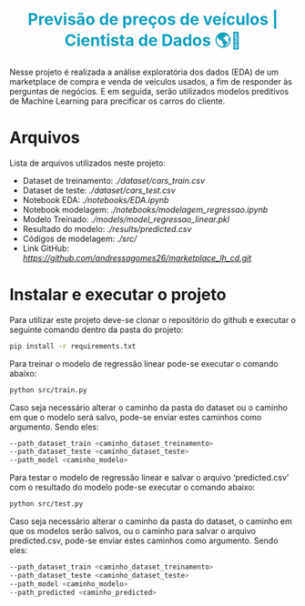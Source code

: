 # <h1 align="center"><font color = #119fbf>Previsão de preços de veículos | Cientista de Dados 🌎🚀</font></h1>
Nesse projeto é realizada a análise exploratória dos dados (EDA) de um marketplace de compra e venda de veículos usados, a fim de responder às perguntas de negócios. E em seguida, serão utilizados modelos preditivos de Machine Learning para precificar os carros do cliente. 

# Arquivos
Lista de arquivos utilizados neste projeto:
- Dataset de treinamento: *./dataset/cars_train.csv*
- Dataset de teste: *./dataset/cars_test.csv*
- Notebook EDA: *./notebooks/EDA.ipynb*
- Notebook modelagem: *./notebooks/modelagem_regressao.ipynb*
- Modelo Treinado: *./models/model_regressao_linear.pkl*
- Resultado do modelo: *./results/predicted.csv*
- Códigos de modelagem: *./src/*
- Link GitHub: *https://github.com/andressagomes26/marketplace_lh_cd.git*

# Instalar e executar o projeto

Para utilizar este projeto deve-se clonar o repositório do github e executar o seguinte comando dentro da pasta do projeto:

```bash
pip install -r requirements.txt
```

Para treinar o modelo de regressão linear pode-se executar o comando abaixo:

```bash
python src/train.py
```

Caso seja necessário alterar o caminho da pasta do dataset ou o caminho em que o modelo será salvo, pode-se enviar estes caminhos como argumento. Sendo eles:

```bash
--path_dataset_train <caminho_dataset_treinamento> 
--path_dataset_teste <caminho_dataset_teste> 
--path_model <caminho_modelo>
```

Para testar o modelo de regressão linear e salvar o arquivo ‘predicted.csv’ com o resultado do modelo pode-se executar o comando abaixo:
```bash
python src/test.py
```

Caso seja necessário alterar o caminho da pasta do dataset, o caminho em que os modelos serão salvos, ou o caminho para salvar o arquivo predicted.csv, pode-se enviar estes caminhos como argumento. Sendo eles:
```bash
--path_dataset_train <caminho_dataset_treinamento> 
--path_dataset_teste <caminho_dataset_teste> 
--path_model <caminho_modelo>
--path_predicted <caminho_predicted>
```

